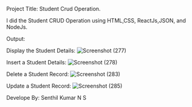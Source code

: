 Project Title: Student Crud Operation.

I did the Student CRUD Operation using HTML,CSS, ReactJs,JSON, and NodeJs.

Output:

Display the Student Details:
![Screenshot (277)](https://github.com/Nssenthilkumar/student_sk_crud/assets/148614494/37a65df2-b47e-4e81-9fa6-93ba54ad0584)

Insert a Student Details:
![Screenshot (278)](https://github.com/Nssenthilkumar/student_sk_crud/assets/148614494/d3acfb52-b5dc-4430-a2bd-727afb492f8a)

Delete a Student Record: 
![Screenshot (283)](https://github.com/Nssenthilkumar/student_sk_crud/assets/148614494/a6adf015-a2bc-4140-910f-d1f3e53847d4)

Update a Student Record:
![Screenshot (285)](https://github.com/Nssenthilkumar/student_sk_crud/assets/148614494/f6b47d89-d5c9-4169-8898-be0151958d35)

Develope By: Senthil Kumar N S
